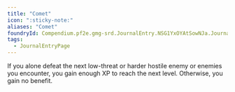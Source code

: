 ```yaml
---
title: "Comet"
icon: ":sticky-note:"
aliases: "Comet"
foundryId: Compendium.pf2e.gmg-srd.JournalEntry.NSG1YxOYAtSowNJa.JournalEntryPage.O9PZaKkQLTYQcLdS
tags:
  - JournalEntryPage
---
```

If you alone defeat the next low-threat or harder hostile enemy or enemies you encounter, you gain enough XP to reach the next level. Otherwise, you gain no benefit.